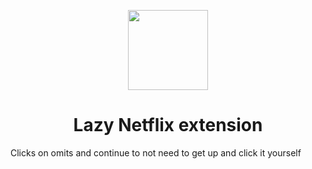 <p align="center">
  <img width="128" height="128" src="https://github.com/AlejandroSuero/nonstop-netflix/blob/main/extension/icons/LazyNetflix-128.png">
</p>

<h1 align="center" color="red">Lazy Netflix extension</h1>

<p>Clicks on omits and continue to not need to get up and click it yourself</p>
